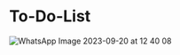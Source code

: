 # To-Do-List

![WhatsApp Image 2023-09-20 at 12 40 08](https://github.com/RajAditya01/to-do-list/assets/101439988/983e547d-d4e3-4f20-9700-d8f5ef0bb0da)


